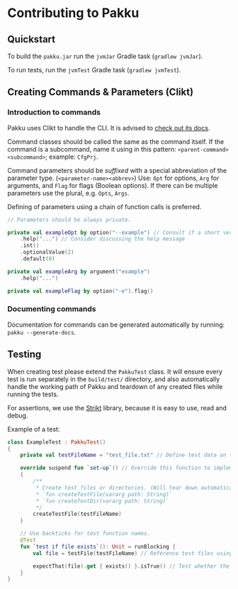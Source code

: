 
# Contributing to Pakku

## Quickstart

To build the `pakku.jar` run the `jvmJar` Gradle task (`gradlew jvmJar`).

To run tests, run the `jvmTest` Gradle task (`gradlew jvmTest`).

## Creating Commands & Parameters (Clikt)

### Introduction to commands

Pakku uses Clikt to handle the CLI. It is advised to [check out its docs](https://ajalt.github.io/clikt/).

Command classes should be called the same as the command itself.
If the command is a subcommand, name it using in this pattern: `<parent-command><subcommand>`; example: `CfgPrj`.

Command parameters should be _suffixed_ with a special abbreviation of the parameter type. (`<parameter-name><abbrev>`)
Use: `Opt` for options, `Arg` for arguments, and `Flag` for flags (Boolean options).
If there can be multiple parameters use the plural, e.g. `Opts`, `Args`.

Defining of parameters using a chain of function calls is preferred.

```kt
// Parameters should be always private.

private val exampleOpt by option("--example") // Consult if a short version `-e` of the option is a good idea
    .help("...") // Consider discussing the help message
    .int()
    .optionalValue(2)
    .default(0)

private val exampleArg by argument("example")
    .help("...")

private val exampleFlag by option("-e").flag()
```

### Documenting commands

Documentation for commands can be generated automatically by running: `pakku --generate-docs`.

## Testing

When creating test please extend the `PakkuTest` class. 
It will ensure every test is run separately in the `build/test/` directory,
and also automatically handle the working path of Pakku and teardown of any created files while running the tests.

For assertions, we use the [Strikt](https://strikt.io/) library, because it is easy to use, read and debug.

Example of a test:

```kt
class ExampleTest : PakkuTest()
{
    private val testFileName = "test_file.txt" // Define test data on the top of the class

    override suspend fun `set-up`() // Override this function to implement set up
    { 
        /** 
         * Create test files or directories. (Will tear down automatically.)
         * `fun createTestFile(vararg path: String)`
         * `fun createTestDir(vararg path: String)`
         */
        createTestFile(testFileName)
    }

    // Use backticks for test function names.
    @Test
    fun `test if file exists`(): Unit = runBlocking {
        val file = testFile(testFileName) // Reference test files using `fun testFile(vararg path: String): Path`

        expectThat(file).get { exists() }.isTrue() // Test whether the file exists.
    }
}
```